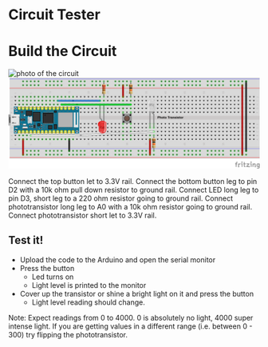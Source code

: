 # Circuit Tester

# Build the Circuit
![photo of the circuit](circuit_photo.png)
![fritzing diagram](circuit.png)

Connect the top button let to 3.3V rail.
Connect the bottom button leg to pin D2 with a 10k ohm pull down resistor to ground rail.
Connect LED long leg to pin D3, short leg to a  220 ohm resistor going to ground rail.
Connect phototransistor long leg to A0 with a 10k ohm resistor going to ground rail.
Connect phototransistor short let to 3.3V rail.

## Test it!
- Upload the code to the Arduino and open the serial monitor
- Press the button
  - Led turns on
  - Light level is printed to the monitor
- Cover up the transistor or shine a bright light on it and press the button
  - Light level reading should change.

Note: 
Expect readings from 0 to 4000. 0 is absolutely no light, 4000 super intense light. If you are getting values in a different range (i.e. between 0 - 300) try flipping the phototransistor.
